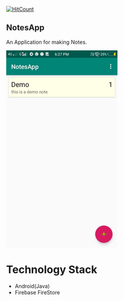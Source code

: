 [![HitCount](http://hits.dwyl.io/myselfanuj/https://githubcom/myselfanuj/Augmented-Reality-Projectsgit.svg)](http://hits.dwyl.io/myselfanuj/https://githubcom/myselfanuj/Augmented-Reality-Projectsgit)


## NotesApp
An Application for making Notes. 

<img src ="https://raw.githubusercontent.com/myselfanuj/NotesApp/master/photo_2020-08-03_18-30-27.jpg" heigth = "500" width ="300">

# Technology Stack
   * Android(Java)
   * Firebase FireStore
    
    
